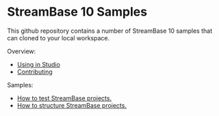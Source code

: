 # StreamBase 10 Samples

This github repository contains a number of StreamBase 10 samples that can cloned to your local workspace.

Overview:

* [Using in Studio](docs/studio.md)
* [Contributing](docs/contributing.md)

Samples:

* [How to test StreamBase projects.](testing)
* [How to structure StreamBase projects.](structure)
